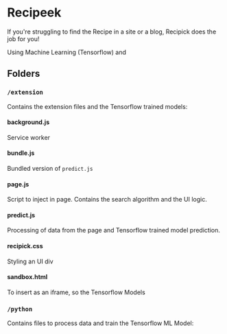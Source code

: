 # Recipeek

If you're struggling to find the Recipe in a site or a blog, Recipick does the job for you!

Using Machine Learning (Tensorflow) and 



## Folders

### `/extension`

Contains the extension files and the Tensorflow trained models:

#### background.js
Service worker

#### bundle.js
Bundled version of `predict.js`

#### page.js
Script to inject in page. Contains the search algorithm and the UI logic.

#### predict.js
Processing of data from the page and Tensorflow trained model prediction.

#### recipick.css
Styling an UI div

#### sandbox.html
To insert as an iframe, so the Tensorflow Models

### `/python`

Contains files to process data and train the Tensorflow ML Model:
